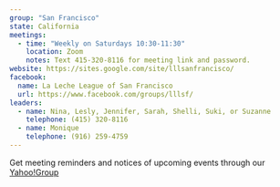 ```yaml
---
group: "San Francisco"
state: California
meetings:
  - time: "Weekly on Saturdays 10:30-11:30"
    location: Zoom
    notes: Text 415-320-8116 for meeting link and password.
website: https://sites.google.com/site/lllsanfrancisco/
facebook:
  name: La Leche League of San Francisco
  url: https://www.facebook.com/groups/lllsf/
leaders:
  - name: Nina, Lesly, Jennifer, Sarah, Shelli, Suki, or Suzanne 
    telephone: (415) 320-8116
  - name: Monique
    telephone: (916) 259-4759
---
```


Get meeting reminders and notices of upcoming events through our [Yahoo!Group](http://groups.yahoo.com/group/LLLSF/)